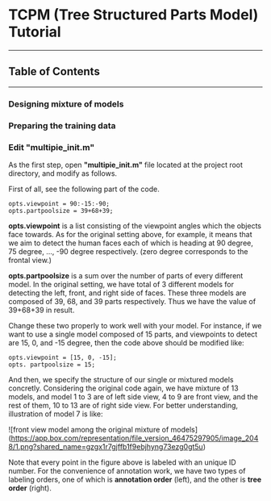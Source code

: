 # TCPM (Tree Structured Parts Model) Tutorial


----

## Table of Contents

----

### Designing mixture of models


### Preparing the training data


### Edit "multipie_init.m"

As the first step, open **"multipie_init.m"** file located at the project root directory, and modify as follows.

First of all, see the following part of the code.

    opts.viewpoint = 90:-15:-90;
    opts.partpoolsize = 39+68+39;

**opts.viewpoint** is a list consisting of the viewpoint angles which the objects face towards. As for the original setting above, for example, it means that we aim to detect the human faces each of which is heading at 90 degree, 75 degree, ..., -90 degree respectively. (zero degree corresponds to the frontal view.)

**opts.partpoolsize** is a sum over the number of parts of every different model. In the original setting, we have total of 3 different models for detecting the left, front, and right side of faces. These three models are composed of 39, 68, and 39 parts respectively. Thus we have the value of 39+68+39 in result.

Change these two properly to work well with your model. For instance, if we want to use a single model composed of 15 parts, and viewpoints to detect are 15, 0, and -15 degree, then the code above should be modified like:

    opts.viewpoint = [15, 0, -15];
    opts. partpoolsize = 15;

And then, we specify the structure of our single or mixtured models concretly. Considering the original code again, we have mixture of 13 models, and model 1 to 3 are of left side view, 4 to 9 are front view, and the rest of them, 10 to 13 are of right side view. For better understanding, illustration of model 7 is like:

![front view model among the original mixture of models]
(https://app.box.com/representation/file_version_46475297905/image_2048/1.png?shared_name=gzgx1r7gjffb1f9ebjhyng73ezg0gt5u)

Note that every point in the figure above is labeled with an unique ID number. For the convenience of annotation work, we have two types of labeling orders, one of which is **annotation order** (left), and the other is **tree order** (right).

